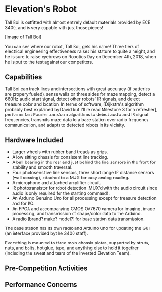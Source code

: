 # Elevation's Robot

Tall Boi is outfitted with almost entirely default materials provided by ECE 3400, and is very capable with just those pieces! 

[image of Tall Boi]

You can see where our robot, Tall Boi, gets his name! Three tiers of electrical engineering effectiveness raises his stature to quite a height, and he is sure to raise eyebrows on Robotics Day on December 4th, 2018, when he is put to the test against our competitors.


## Capabilities

Tall Boi can track lines and intersections with great accuracy (if batteries are propery fueled), sense walls on three sides
for maze mapping, detect a 660Hz audio start signal, detect other robots' IR signals, and detect treasure color and location.
In terms of software, [Dijkstra's algorithm probably best explained by David but I'll re read Milestone 3 for a refresher],
performs fast Fourier transform algorithms to detect audio and IR signal frequencies, transmits maze data to a base station over radio frequency communication, and adapts to detected robots in its vicinity.

## Hardware Included

* Larger wheels with rubber band treads as grips.
* A low sitting chassis for consistent line tracking.
* A ball bearing in the rear and just behind the line sensors in the front for stability and smooth traversal.
* Four photosensitive line sensors, three short range IR distance sensors (wall sensing), attached to a MUX for easy analog reading.
* A microphone and attached amplifier circuit.
* IR phototransistor for robot detection (MUX'd with the audio circuit since audio is only required for the starting command).
* An Arduino Genuino Uno for all processing except for treasure detection and for I/O.
* An FPGA and accompanying CMOS OV7670 camera for imaging, image processing, and transmission of shape/color data to the Arduino.
* A radio [brand? make? model?] for base station data transmission.

The base station has its own radio and Arduino Uno for updating the GUI (an interface provided byt he 3400 staff).

Everything is mounted to three main chassis plates, supported by struts, nuts, and bolts, hot glue, tape, and anything else to hold it together (including the sweat and tears of the invested Elevation Team).

## Pre-Competition Activities

## Performance Concerns
